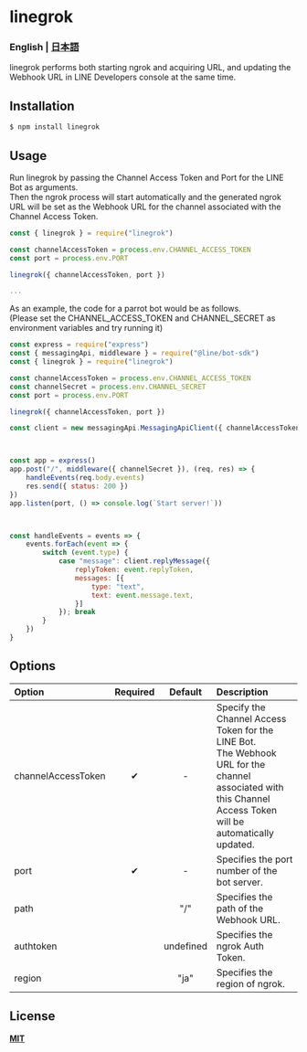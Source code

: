 # linegrok

### **English** | [**日本語**](README.ja.md)

linegrok performs both starting ngrok and acquiring URL, and updating the Webhook URL in LINE Developers console at the same time.  



## Installation

```sh
$ npm install linegrok
```



## Usage

Run linegrok by passing the Channel Access Token and Port for the LINE Bot as arguments.  
Then the ngrok process will start automatically and the generated ngrok URL will be set as the Webhook URL for the channel associated with the Channel Access Token.  

```js
const { linegrok } = require("linegrok")

const channelAccessToken = process.env.CHANNEL_ACCESS_TOKEN
const port = process.env.PORT

linegrok({ channelAccessToken, port })

...

```

As an example, the code for a parrot bot would be as follows.  
(Please set the CHANNEL_ACCESS_TOKEN and CHANNEL_SECRET as environment variables and try running it)  

```js
const express = require("express")
const { messagingApi, middleware } = require("@line/bot-sdk")
const { linegrok } = require("linegrok")

const channelAccessToken = process.env.CHANNEL_ACCESS_TOKEN
const channelSecret = process.env.CHANNEL_SECRET
const port = process.env.PORT

linegrok({ channelAccessToken, port })

const client = new messagingApi.MessagingApiClient({ channelAccessToken })



const app = express()
app.post("/", middleware({ channelSecret }), (req, res) => {
    handleEvents(req.body.events)
    res.send({ status: 200 })
})
app.listen(port, () => console.log(`Start server!`))



const handleEvents = events => {
    events.forEach(event => {
        switch (event.type) {
            case "message": client.replyMessage({
                replyToken: event.replyToken,
                messages: [{
                    type: "text",
                    text: event.message.text,
                }]
            }); break
        }
    })
}
```



## Options

|Option|Required|Default|Description|
|:--|:-:|:-:|:--|
|channelAccessToken|✔|-|Specify the Channel Access Token for the LINE Bot.<br>The Webhook URL for the channel associated with this Channel Access Token will be automatically updated.|
|port|✔|-|Specifies the port number of the bot server.|
|path||"/"|Specifies the path of the Webhook URL.|
|authtoken||undefined|Specifies the ngrok Auth Token.|
|region||"ja"|Specifies the region of ngrok.|



## License

[**MIT**](LICENSE)
